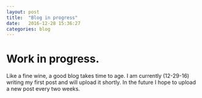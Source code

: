 ```yaml
---
layout: post
title:  "Blog in progress"
date:   2016-12-28 15:36:27
categories: blog
---
```


# Work in progress.

Like a fine wine, a good blog takes time to age. I am currently (12-29-16) writing my first post and will upload it shortly. 
In the future I hope to upload a new post every two weeks. 

